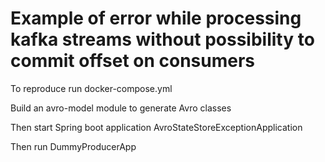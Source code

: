 # Example of error while processing kafka streams without possibility to commit offset on consumers

To reproduce run docker-compose.yml

Build an avro-model module to generate Avro classes

Then start Spring boot application AvroStateStoreExceptionApplication

Then run DummyProducerApp

